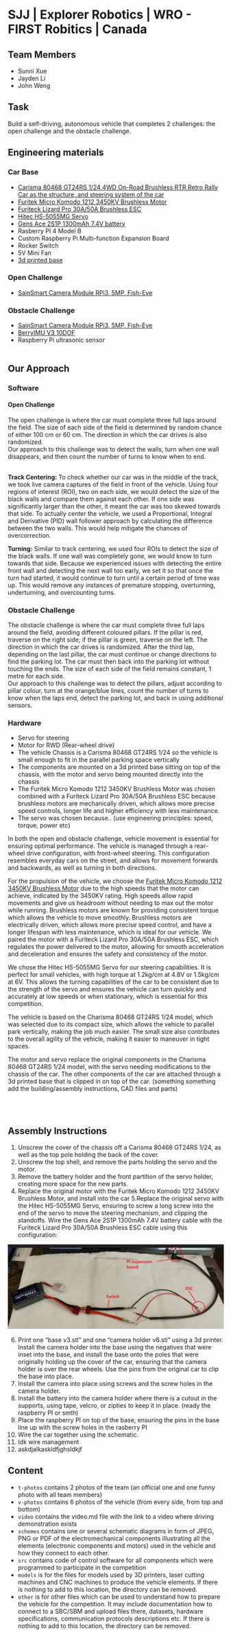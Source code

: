 # SJJ | Explorer Robotics | WRO - FIRST Robitics | Canada

## Team Members <br>
- Sunni Xue
- Jayden Li
- John Weng
## Task 
Build a self-driving, autonomous vehicle that completes 2 challenges: the open challenge and the obstacle challenge. <br>
## Engineering materials
### Car Base
* [Carisma 80468 GT24RS 1/24 4WD On-Road Brushless RTR Retro Rally Car as the structure, and steering system of the car](https://www.ebay.ca/itm/134622499234)
* [Furitek Micro Komodo 1212 3450KV Brushless Motor](https://furitek.com/products/furitek-micro-komodo-1212-3456kv-brushless-motor-with-15t-steel-pinion-for-fury-wagon-fx118)
* [Furiteck Lizard Pro 30A/50A Brushless ESC](https://furitek.com/products/combo-of-furitek-lizard-pro-30a-50a-brushed-brushless-esc-for-axial-scx24-with-bluetooth)
* [Hitec HS-5055MG Servo](https://ca.robotshop.com/products/hs-5055mg-metal-gear-micro-servo-motor?srsltid=AfmBOopv8Z7LoCVOEqe16w05ZV-R78dNmy7dappldIxZiQzCJroxcssFc2Y)
* [Gens Ace 2S1P 1300mAh 7.4V battery](https://www.adrenalinehobby.com/products/gens-ace-g-tech-1300mah-2s-7-4v-25c-lipo-deans-plug?_pos=1&_sid=dde29d30b&_ss=r)
* Rasberry PI 4 Model B
* Custom Raspberry Pi Multi-function Expansion Board
* Rocker Switch
* 5V Mini Fan
* [3d printed base](/models)
### Open Challenge
* [SainSmart Camera Module RPi3, 5MP, Fish-Eye](https://www.sainsmart.com/products/noir-wide-angle-fov160-5-megapixel-camera-module)
### Obstacle Challenge
* [SainSmart Camera Module RPi3, 5MP, Fish-Eye](https://www.sainsmart.com/products/noir-wide-angle-fov160-5-megapixel-camera-module)
* [BerryIMU V3 10DOF](https://www.amazon.com/BerryIMUv2-10DOF-Accelerometer-Gyroscope-Magnetometer-Barometric/dp/B072MN8ZRC)
* Raspberry Pi ultrasonic sensor<br><br>

## Our Approach
### Software
#### Open Challenge
The open challenge is where the car must complete three full laps around the field. The size of each side of the field is determined by random chance of either 100 cm or 60 cm. The direction in which the car drives is also randomized. <br>
Our approach to this challenge was to detect the walls, turn when one wall disappears, and then count the number of turns to know when to end. <br><br>

**Track Centering:** To check whether our car was in the middle of the track, we took live camera captures of the field in front of the vehicle. Using four regions of interest (ROI), two on each side, we would detect the size of the black walls and compare them against each other. If one side was significantly larger than the other, it meant the car was too skewed towards that side. To actually center the vehicle, we used a Proportional, Integral and Derivative (PID) wall follower approach by calculating the difference between the two walls. This would help mitigate the chances of overcorrection.

**Turning:** Similar to track centering, we used four ROIs to detect the size of the black walls. If one wall was completely gone, we would know to turn towards that side. Because we experienced issues with detecting the entire front wall and detecting the next wall too early, we set it so that once the turn had started, it would continue to turn until a certain period of time was up. This would remove any instances of premature stopping, overturning, underturning, and overcounting turns.
 
### Obstacle Challenge
The obstacle challenge is where the car must complete three full laps around the field, avoiding different coloured pillars. If the pillar is red, traverse on the right side; if the pillar is green, traverse on the left. The direction in which the car drives is randomized. After the third lap, depending on the last pillar, the car must continue or change directions to find the parking lot. The car must then back into the parking lot without touching the ends. The size of each side of the field remains constant, 1 metre for each side. <br>
Our approach to this challenge was to detect the pillars, adjust according to pillar colour, turn at the orange/blue lines, count the number of turns to know when the laps end, detect the parking lot, and back in using additional sensors. <br>

### Hardware
* Servo for steering
* Motor for RWD (Rear-wheel drive)
* The vehicle Chassis is a Carisma 80468 GT24RS 1/24 so the vehicle is small enough to fit in the parallel parking space vertically
* The components are mounted on a 3d printed base sitting on top of the chassis, with the motor and servo being mounted directly into the chassis
* The Furitek Micro Komodo 1212 3450KV Brushless Motor was chosen combined with a Furiteck Lizard Pro 30A/50A Brushless ESC because brushless motors are mechanically driven, which allows more precise speed controls, longer life and higher efficiency with less maintenance.
* The servo was chosen because.. (use engineering principles: speed, torque, power etc) <br>

In both the open and obstacle challenge, vehicle movement is essential for ensuring optimal performance. The vehicle is managed through a rear-wheel drive configuration, with front-wheel steering. This configuration resembles everyday cars on the street, and allows for movement forwards and backwards, as well as turning in both directions. <br>

For the propulsion of the vehicle, we choose the [Furitek Micro Komodo 1212 3450KV Brushless Motor](#engineering-materials) due to the high speeds that the motor can achieve, indicated by the 3450KV rating. High speeds allow rapid movements and give us headroom without needing to max out the motor while running. Brushless motors are known for providing consistent torque which allows the vehicle to move smoothly. Brushless motors are electrically driven, which allows more precise speed control, and have a longer lifespan with less maintenance, which is ideal for our vehicle. We paired the motor with a Furiteck Lizard Pro 30A/50A Brushless ESC, which regulates the power delivered to the motor, allowing for smooth acceleration and deceleration and ensures the safety and consistency of the motor.<br>

We chose the Hitec HS-5055MG Servo for our steering capabilities. It is perfect for small vehicles, with high torque at 1.2kg/cm at 4.8V or 1.5kg/cm at 6V. This allows the turning capabilities of the car to be consistent due to the strength of the servo and ensures the vehicle can turn quickly and accurately at low speeds or when stationary, which is essential for this competition. <br>

The vehicle is based on the Charisma 80468 GT24RS 1/24 model, which was selected due to its compact size, which allows the vehicle to parallel park vertically, making the job much easier. The small size also contributes to the overall agility of the vehicle, making it easier to maneuver in tight spaces. <br>

The motor and servo replace the original components in the Charisma 80468 GT24RS 1/24 model, with the servo needing modifications to the chassis of the car. The other components of the car are attached through a 3d printed base that is clipped in on top of the car. 
(something something add the building/assembly instructions, CAD files and parts) <br>

<br><br>


## Assembly Instructions
1. Unscrew the cover of the chassis off a Carisma 80468 GT24RS 1/24, as well as the top pole holding the back of the cover.
2. Unscrew the top shell, and remove the parts holding the servo and the motor.
3. Remove the battery holder and the front partition of the servo holder, creating more space for the new parts.
4. Replace the original motor with the Furitek Micro Komodo 1212 3450KV Brushless Motor, and install into the car
5.Replace the original servo with the Hitec HS-5055MG Servo, ensuring to screw a long screw into the end of the servo to move the steering mechanism, and clipping the standoffs.
Wire the Gens Ace 2S1P 1300mAh 7.4V battery cable with the Furiteck Lizard Pro 30A/50A Brushless ESC cable using this configuration:<br>

![plot](other/images-used/assembly_power-configuration.png)

6. Print one “base v3.stl” and one “camera holder v6.stl” using a 3d printer. Install the camera holder into the base using the negatives that were inset into the base, and install the base onto the poles that were originally holding up the cover of the car, ensuring that the camera holder is over the rear wheels. Use the pins from the original car to clip the base into place.
7. Install the camera into place using screws and the screw holes in the camera holder.
8. Install the battery into the camera holder where there is a cutout in the supports, using tape, velcro, or zipties to keep it in place.
(ready the raspberry PI or smth)
9. Place the raspberry PI on top of the base, ensuring the pins in the base line up with the screw holes in the rasberry PI
10. Wire the car together using the schematic.
11. Idk wire management
12. askdjalkaskldfjghsldkjf

## Content

- `t-photos` contains 2 photos of the team (an official one and one funny photo with all team members)
- `v-photos` contains 6 photos of the vehicle (from every side, from top and bottom)
- `video` contains the video.md file with the link to a video where driving demonstration exists
- `schemes` contains one or several schematic diagrams in form of JPEG, PNG or PDF of the electromechanical components illustrating all the elements (electronic components and motors) used in the vehicle and how they connect to each other.
- `src` contains code of control software for all components which were programmed to participate in the competition
- `models` is for the files for models used by 3D printers, laser cutting machines and CNC machines to produce the vehicle elements. If there is nothing to add to this location, the directory can be removed.
- `other` is for other files which can be used to understand how to prepare the vehicle for the competition. It may include documentation how to connect to a SBC/SBM and upload files there, datasets, hardware specifications, communication protocols descriptions etc. If there is nothing to add to this location, the directory can be removed.
